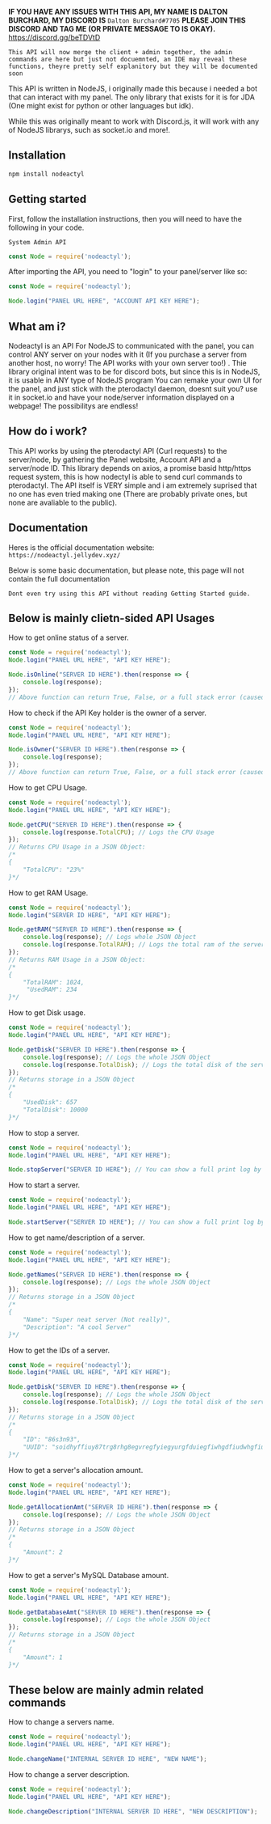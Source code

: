 **IF YOU HAVE ANY ISSUES WITH THIS API, MY NAME IS DALTON BURCHARD, MY DISCORD IS** `Dalton Burchard#7705` **PLEASE JOIN THIS DISCORD AND TAG ME (OR PRIVATE MESSAGE TO IS OKAY).** https://discord.gg/beTDVtD

`This API will now merge the client + admin together, the admin commands are here but just not docuemnted, an IDE may reveal these functions, theyre pretty self explanitory but they will be documented soon`

This API is written in NodeJS, i originally made this because  i needed a bot that can interact with my panel. The only library that exists for it is for JDA (One might exist for python or other languages but idk). 

While this was originally meant to work with Discord.js, it will work with any of NodeJS librarys, such as socket.io and more!.

## Installation
```javascript
npm install nodeactyl
```

## Getting started
First, follow the installation instructions, then you will need to have the following in your code.

`System Admin API`
```javascript
const Node = require('nodeactyl');
```

After importing the API, you need to "login" to your panel/server like so:

```javascript
const Node = require('nodeactyl');

Node.login("PANEL URL HERE", "ACCOUNT API KEY HERE");
```


## What am i?
Nodeactyl is an API For NodeJS to communicated with the panel, you can control ANY server on your nodes with it (If you purchase a server from another host, no worry! The API works with your own server too!) . Thie library original intent was to be for discord bots, but since this is in NodeJS, it is usable in ANY type of NodeJS program You can remake your own UI for the panel, and just stick with the pterodactyl daemon, doesnt suit you? use it in socket.io and have your node/server information displayed on a webpage! The possibilitys are endless! 

## How do i work?
This API works by using the pterodactyl API (Curl requests) to the server/node, by gathering the Panel website, Account API and a server/node ID. This library depends on axios, a promise basid http/https request system, this is how nodectyl is able to send curl commands to pterodactyl. The API itself is VERY simple and i am extremely suprised that no one has even tried making one (There are probably private ones, but none are avaliable to the public).


## Documentation
Heres is the official documentation website: `https://nodeactyl.jellydev.xyz/`

Below is some basic documentation, but please note, this page will not contain 
the full documentation

`Dont even try using this API without reading Getting Started guide.`

## Below is mainly clietn-sided API Usages

How to get online status of a server.
```javascript
const Node = require('nodeactyl');
Node.login("PANEL URL HERE", "API KEY HERE");

Node.isOnline("SERVER ID HERE").then(response => {
    console.log(response);
});
// Above function can return True, False, or a full stack error (caused by wrong URL, API Key or bad connection)
```

How to check if the API Key holder is the owner of a server.
```javascript
const Node = require('nodeactyl');
Node.login("PANEL URL HERE", "API KEY HERE");

Node.isOwner("SERVER ID HERE").then(response => {
    console.log(response);
});
// Above function can return True, False, or a full stack error (caused by wrong URL, API Key or bad connection)
```

How to get CPU Usage.
```javascript
const Node = require('nodeactyl');
Node.login("PANEL URL HERE", "API KEY HERE");

Node.getCPU("SERVER ID HERE").then(response => {
    console.log(response.TotalCPU); // Logs the CPU Usage
});
// Returns CPU Usage in a JSON Object:
/*
{
    "TotalCPU": "23%"
}*/
```

How to get RAM Usage.
``` javascript
const Node = require('nodeactyl');
Node.login("SERVER ID HERE", "API KEY HERE");

Node.getRAM("SERVER ID HERE").then(response => {
    console.log(response); // Logs whole JSON Object
    console.log(response.TotalRAM); // Logs the total ram of the server
});
// Returns RAM Usage in a JSON Object:
/*
{
    "TotalRAM": 1024,
     "UsedRAM": 234
}*/
```

How to get Disk usage.
```javascript
const Node = require('nodeactyl');
Node.login("PANEL URL HERE", "API KEY HERE");

Node.getDisk("SERVER ID HERE").then(response => {
    console.log(response); // Logs the whole JSON Object
    console.log(response.TotalDisk); // Logs the total disk of the server
});
// Returns storage in a JSON Object
/*
{
    "UsedDisk": 657
    "TotalDisk": 10000
}*/
```

How to stop a server.
```javascript
const Node = require('nodeactyl');
Node.login("PANEL URL HERE", "API KEY HERE");

Node.stopServer("SERVER ID HERE"); // You can show a full print log by calling a promise and calling response.data
```

How to start a server.
```javascript
const Node = require('nodeactyl');
Node.login("PANEL URL HERE", "API KEY HERE");

Node.startServer("SERVER ID HERE"); // You can show a full print log by calling a promise and calling response.data
```

How to get name/description of a server.
```javascript
const Node = require('nodeactyl');
Node.login("PANEL URL HERE", "API KEY HERE");

Node.getNames("SERVER ID HERE").then(response => {
    console.log(response); // Logs the whole JSON Object
});
// Returns storage in a JSON Object
/*
{
    "Name": "Super neat server (Not really)",
    "Description": "A cool Server"
}*/
```
How to get the IDs of a server.
```javascript
const Node = require('nodeactyl');
Node.login("PANEL URL HERE", "API KEY HERE");

Node.getDisk("SERVER ID HERE").then(response => {
    console.log(response); // Logs the whole JSON Object
    console.log(response.TotalDisk); // Logs the total disk of the server
});
// Returns storage in a JSON Object
/*
{
    "ID": "86s3n93",
    "UUID": "soidhyffiuy87trg8rhg8egvregfyiegyurgfduiegfiwhgdfiudwhgfiuw2huifregyufgwipgfugwiufgyrfguiewgfruehufhgwdg"
}*/
```

How to get a server's allocation amount.
```javascript
const Node = require('nodeactyl');
Node.login("PANEL URL HERE", "API KEY HERE");

Node.getAllocationAmt("SERVER ID HERE").then(response => {
    console.log(response); // Logs the whole JSON Object
});
// Returns storage in a JSON Object
/*
{
    "Amount": 2
}*/
```

How to get a server's MySQL Database amount.
```javascript
const Node = require('nodeactyl');
Node.login("PANEL URL HERE", "API KEY HERE");

Node.getDatabaseAmt("SERVER ID HERE").then(response => {
    console.log(response); // Logs the whole JSON Object
});
// Returns storage in a JSON Object
/*
{
    "Amount": 1
}*/
```

## These below are mainly admin related commands

How to change a servers name.
```javascript
const Node = require('nodeactyl');
Node.login("PANEL URL HERE", "API KEY HERE");

Node.changeName("INTERNAL SERVER ID HERE", "NEW NAME");
```

How to change a server description.
```javascript
const Node = require('nodeactyl');
Node.login("PANEL URL HERE", "API KEY HERE");

Node.changeDescription("INTERNAL SERVER ID HERE", "NEW DESCRIPTION");
```
